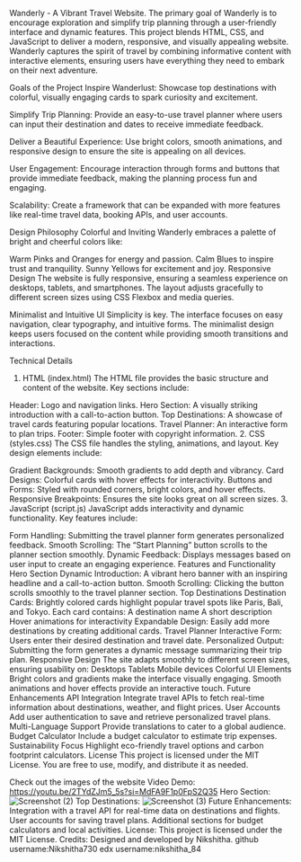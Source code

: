 Wanderly - A Vibrant Travel Website.
The primary goal of Wanderly is to encourage exploration and simplify trip planning through a user-friendly interface and dynamic features. This project blends HTML, CSS, and JavaScript to deliver a modern, responsive, and visually appealing website. Wanderly captures the spirit of travel by combining informative content with interactive elements, ensuring users have everything they need to embark on their next adventure.

Goals of the Project
Inspire Wanderlust:
Showcase top destinations with colorful, visually engaging cards to spark curiosity and excitement.

Simplify Trip Planning:
Provide an easy-to-use travel planner where users can input their destination and dates to receive immediate feedback.

Deliver a Beautiful Experience:
Use bright colors, smooth animations, and responsive design to ensure the site is appealing on all devices.

User Engagement:
Encourage interaction through forms and buttons that provide immediate feedback, making the planning process fun and engaging.

Scalability:
Create a framework that can be expanded with more features like real-time travel data, booking APIs, and user accounts.

Design Philosophy
Colorful and Inviting
Wanderly embraces a palette of bright and cheerful colors like:

Warm Pinks and Oranges for energy and passion.
Calm Blues to inspire trust and tranquility.
Sunny Yellows for excitement and joy.
Responsive Design
The website is fully responsive, ensuring a seamless experience on desktops, tablets, and smartphones. The layout adjusts gracefully to different screen sizes using CSS Flexbox and media queries.

Minimalist and Intuitive UI
Simplicity is key. The interface focuses on easy navigation, clear typography, and intuitive forms. The minimalist design keeps users focused on the content while providing smooth transitions and interactions.

Technical Details
1. HTML (index.html)
The HTML file provides the basic structure and content of the website. Key sections include:

Header: Logo and navigation links.
Hero Section: A visually striking introduction with a call-to-action button.
Top Destinations: A showcase of travel cards featuring popular locations.
Travel Planner: An interactive form to plan trips.
Footer: Simple footer with copyright information.
2. CSS (styles.css)
The CSS file handles the styling, animations, and layout. Key design elements include:

Gradient Backgrounds: Smooth gradients to add depth and vibrancy.
Card Designs: Colorful cards with hover effects for interactivity.
Buttons and Forms: Styled with rounded corners, bright colors, and hover effects.
Responsive Breakpoints: Ensures the site looks great on all screen sizes.
3. JavaScript (script.js)
JavaScript adds interactivity and dynamic functionality. Key features include:

Form Handling: Submitting the travel planner form generates personalized feedback.
Smooth Scrolling: The “Start Planning” button scrolls to the planner section smoothly.
Dynamic Feedback: Displays messages based on user input to create an engaging experience.
Features and Functionality
Hero Section
Dynamic Introduction:
A vibrant hero banner with an inspiring headline and a call-to-action button.
Smooth Scrolling:
Clicking the button scrolls smoothly to the travel planner section.
Top Destinations
Destination Cards:
Brightly colored cards highlight popular travel spots like Paris, Bali, and Tokyo. Each card contains:
A destination name
A short description
Hover animations for interactivity
Expandable Design:
Easily add more destinations by creating additional cards.
Travel Planner
Interactive Form:
Users enter their desired destination and travel date.
Personalized Output:
Submitting the form generates a dynamic message summarizing their trip plan.
Responsive Design
The site adapts smoothly to different screen sizes, ensuring usability on:
Desktops
Tablets
Mobile devices
Colorful UI Elements
Bright colors and gradients make the interface visually engaging.
Smooth animations and hover effects provide an interactive touch.
Future Enhancements
API Integration
Integrate travel APIs to fetch real-time information about destinations, weather, and flight prices.
User Accounts
Add user authentication to save and retrieve personalized travel plans.
Multi-Language Support
Provide translations to cater to a global audience.
Budget Calculator
Include a budget calculator to estimate trip expenses.
Sustainability Focus
Highlight eco-friendly travel options and carbon footprint calculators.
License
This project is licensed under the MIT License. You are free to use, modify, and distribute it as needed.

Check out the images of the website
Video Demo:
https://youtu.be/2TYdZJm5_5s?si=MdFA9F1p0FpS2Q35
Hero Section:
![Screenshot (2)](https://github.com/user-attachments/assets/c993d667-b310-44b1-bcf6-f09b4edc9da6)
Top Destinations:
![Screenshot (3)](https://github.com/user-attachments/assets/8e297a64-97bc-48f6-bd2b-3f190f28a14d)
Future Enhancements:
Integration with a travel API for real-time data on destinations and flights.
User accounts for saving travel plans.
Additional sections for budget calculators and local activities.
License:
This project is licensed under the MIT License.
Credits:
Designed and developed by Nikshitha.
github username:Nikshitha730
edx username:nikshitha_84
